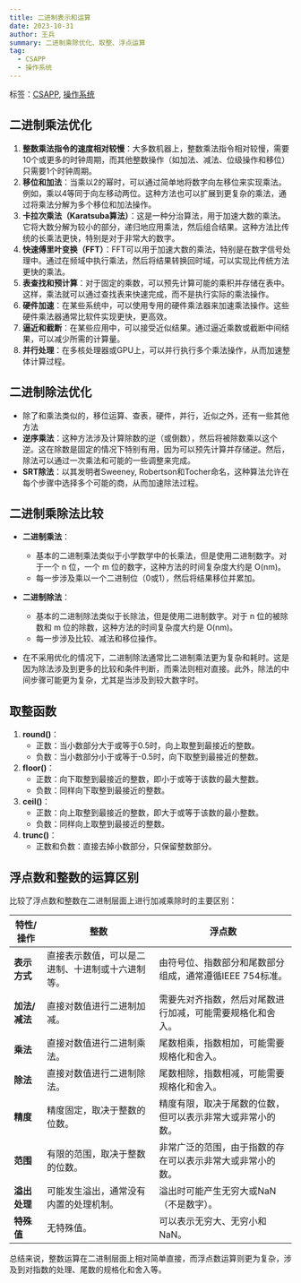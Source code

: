 ```yaml
---
title: 二进制表示和运算
date: 2023-10-31
author: 王兵
summary: 二进制乘除优化、取整、浮点运算
tag:
  - CSAPP
  - 操作系统
---
```


标签：[CSAPP](../../_tags/CSAPP), [操作系统](../../_tags/操作系统)


## 二进制乘法优化

1. **整数乘法指令的速度相对较慢**：大多数机器上，整数乘法指令相对较慢，需要10个或更多的时钟周期，而其他整数操作（如加法、减法、位级操作和移位）只需要1个时钟周期。
2. **移位和加法**：当乘以2的幂时，可以通过简单地将数字向左移位来实现乘法。例如，乘以4等同于向左移动两位。这种方法也可以扩展到更复杂的乘法，通过将乘法分解为多个移位和加法操作。
3. **卡拉次乘法（Karatsuba算法）**：这是一种分治算法，用于加速大数的乘法。它将大数分解为较小的部分，递归地应用乘法，然后组合结果。这种方法比传统的长乘法更快，特别是对于非常大的数字。
4. **快速傅里叶变换（FFT）**：FFT可以用于加速大数的乘法，特别是在数字信号处理中。通过在频域中执行乘法，然后将结果转换回时域，可以实现比传统方法更快的乘法。
5. **表查找和预计算**：对于固定的乘数，可以预先计算可能的乘积并存储在表中。这样，乘法就可以通过查找表来快速完成，而不是执行实际的乘法操作。
6. **硬件加速**：在某些系统中，可以使用专用的硬件乘法器来加速乘法操作。这些硬件乘法器通常比软件实现更快，更高效。
7. **逼近和截断**：在某些应用中，可以接受近似结果。通过逼近乘数或截断中间结果，可以减少所需的计算量。
8. **并行处理**：在多核处理器或GPU上，可以并行执行多个乘法操作，从而加速整体计算过程。

## 二进制除法优化

+ 除了和乘法类似的，移位运算、查表，硬件，并行，近似之外，还有一些其他方法
+ **逆序乘法**：这种方法涉及计算除数的逆（或倒数），然后将被除数乘以这个逆。这在除数是固定的情况下特别有用，因为可以预先计算并存储逆。然后，除法可以通过一次乘法和可能的一些调整来完成。
+ **SRT除法**：以其发明者Sweeney, Robertson和Tocher命名，这种算法允许在每个步骤中选择多个可能的商，从而加速除法过程。

## 二进制乘除法比较

+ **二进制乘法**：
    - 基本的二进制乘法类似于小学数学中的长乘法，但是使用二进制数字。对于一个 n 位，一个 m 位的数字，这种方法的时间复杂度大约是 O(nm)。
    - 每一步涉及乘以一个二进制位（0或1），然后将结果移位并累加。
+ **二进制除法**：
    - 基本的二进制除法类似于长除法，但是使用二进制数字。对于 n 位的被除数和 m 位的除数，这种方法的时间复杂度大约是 O(nm)。
    - 每一步涉及比较、减法和移位操作。

+ 在不采用优化的情况下，二进制除法通常比二进制乘法更为复杂和耗时。这是因为除法涉及到更多的比较和条件判断，而乘法则相对直接。此外，除法的中间步骤可能更为复杂，尤其是当涉及到较大数字时。

## 取整函数

1. **round()**：
    - 正数：当小数部分大于或等于0.5时，向上取整到最接近的整数。
    - 负数：当小数部分小于或等于-0.5时，向下取整到最接近的整数。
2. **floor()**：
    - 正数：向下取整到最接近的整数，即小于或等于该数的最大整数。
    - 负数：同样向下取整到最接近的整数。
3. **ceil()**：
    - 正数：向上取整到最接近的整数，即大于或等于该数的最小整数。
    - 负数：同样向上取整到最接近的整数。
4. **trunc()**：
    - 正数和负数：直接去掉小数部分，只保留整数部分。

## 浮点数和整数的运算区别

比较了浮点数和整数在二进制层面上进行加减乘除时的主要区别：

| 特性/操作     | 整数                                             | 浮点数                                                     |
| ------------- | ------------------------------------------------ | ---------------------------------------------------------- |
| **表示方式**  | 直接表示数值，可以是二进制、十进制或十六进制等。 | 由符号位、指数部分和尾数部分组成，通常遵循IEEE 754标准。   |
| **加法/减法** | 直接对数值进行二进制加减。                       | 需要先对齐指数，然后对尾数进行加减，可能需要规格化和舍入。 |
| **乘法**      | 直接对数值进行二进制乘法。                       | 尾数相乘，指数相加，可能需要规格化和舍入。                 |
| **除法**      | 直接对数值进行二进制除法。                       | 尾数相除，指数相减，可能需要规格化和舍入。                 |
| **精度**      | 精度固定，取决于整数的位数。                     | 精度有限，取决于尾数的位数，但可以表示非常大或非常小的数。 |
| **范围**      | 有限的范围，取决于整数的位数。                   | 非常广泛的范围，由于指数的存在可以表示非常大或非常小的数。 |
| **溢出处理**  | 可能发生溢出，通常没有内置的处理机制。           | 溢出时可能产生无穷大或NaN（不是数字）。                    |
| **特殊值**    | 无特殊值。                                       | 可以表示无穷大、无穷小和NaN。                              |

总结来说，整数运算在二进制层面上相对简单直接，而浮点数运算则更为复杂，涉及到对指数的处理、尾数的规格化和舍入等。